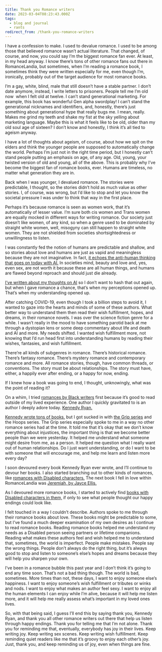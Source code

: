 ```yaml
---
title: Thank you Romance writers
date: 2023-03-04T08:23:43.000Z
tags:
  - blog and journal
  - rants
redirect_from: /thank-you-romance-writers
---
```


I have a confession to make. I used to devalue romance. I used to be among those that believed romance wasn’t actual literature. That changed, of course, and now, you could say I’m the biggest romance fan ever. At least, in my head anyway. I know there’s tons of other romance fans out there in RomanceLandia, but sometimes, when I’m reading a romance book, I sometimes think they were written especially for me, even though I’m, ironically, probably out of the target audience for most romance books.

I’m a gay, white, blind, male that still doesn’t have a stable partner. I don’t date anymore, instead, I write letters to prisoners. People tell me I’m old now  when I felt old at twelve. I can’t stand generational marketing. For example, this book has wonderful Gen alpha swordplay! I can’t stand the generational nicknames and identifiers, and, honestly, there’s just something about generational hype that really bugs me. I mean, really. Makes me grind my teeth and shake my fist at the sky yelling about marketing language. Maybe this is what it feels like to be old, older than my old soul age of sixteen? I don’t know and honestly, I think it’s all tied to ageism anyway.

I have a lot of thoughts about ageism, of course, about how we spit on the elders and think the younger people are supposed to automatically change the world. Perhaps I’m just not in the right time period, but I honestly can’t stand people putting an emphasis on age, of any age. Old, young, your twisted version of old and young, all of the above. This is probably why I’ve become the biggest fan of romance books, ever. Humans are timeless, no matter what generation they are in.

Back when I was younger, I devalued romance. The stories were predictable, I thought, so the stories didn’t hold as much value as other stories. I, of course, was wrong, but I’d like to stop and let you know the societal pressure I was under to think that way in the first place.

Perhaps it’s because romance is seen as women work, that it’s automatically of lesser value. I’m sure both cis women and Trans women are equally mocked in different ways for writing romance. Our society just doesn’t like women, of any kind, so when a genre used to be dominated by straight white women, well, misogyny can still happen to straight white women. They are not shielded from societies shortsightedness or unwillingness to listen.

I was constantly fed the notion of humans are predictable and shallow, and so stories about love and humans are just as vapid and meaningless because they are not imaginative. In fact, [it echoes the anti-human thinking that goes on today with AI.](https://catvalente.substack.com/p/the-great-replacement-not-that-one) In societies mind, beauty and love and, yes, even sex, are not worth it because these are all human things, and humans are flawed beyond reproach and should just die already.

[I’ve written about my thoughts on AI](/posts/5825) so I don’t want to hash that out again, but when I gave romance a chance, that’s when my perceptions opened up. That’s when my understanding opened up.

After catching COVID-19, even though I took a billion steps to avoid it, I wanted to gaze into the hearts and minds of some of these authors. What better way to understand them then read their wish fulfillment, hopes, and dreams, in their romance novels. I was over the science fiction genre for a while. I wasn’t really in the mood to have something parotid back at me through a dystopian lens or some deep commentary about life and death and AI and more. My needs shifted. I wanted wish fulfillment more, not knowing that I’d run head first into understanding humans by reading their wishes, fantasies, and wish fulfillment.

There’re all kinds of subgenres in romance. There’s historical romance. There’s fantasy romance. There’s mystery romance and contemporary romance and more. All romance stories, though, have common threads, or conventions. The story must be about relationships. The story must have, either, a happily ever after ending, or a happy for now, ending.

If I knew how a book was going to end, I thought, unknowingly, what was the point of reading it?

On a whim, I tried [romances by Black writers](https://www.audible.com/blog/black-voices-in-romance) first because it’s good to read outside of my lived experience. One author I quickly gravitated to is an author I deeply adore today. [Kennedy Ryan.](https://kennedyryanwrites.com/books/)

[Kennedy wrote tons of books,](https://kennedyryanwrites.com/books/) but I got sucked in with [the Grip series](https://bookshop.org/p/books/the-grip-trilogy-kennedy-ryan/15351148?aid=77&ean=9798692253880&listref=books-to-understand-me) and the Hoops series. The Grip series especially spoke to me in a way no other romance series had at the time. It told me that it’s okay that we don’t know everything about injustices, the important thing is that we become better people than we were yesterday. It helped me understand what someone might desire from me, as a person. It helped me question what I really want out of human relationships. Do I just want understanding, or do I want to be with someone that will encourage me, and help me learn and listen more every day?

I soon devoured every book Kennedy Ryan ever wrote, and I’ll continue to devour her books. I also started branching out to other kinds of romances, like [romances with Disabled characters.](https://bookshop.org/lists/disability-in-romancelandia) The next book I fell in love within RomanceLandia was [Jeremiah, by Jayce Ellis.](https://authorjayceellis.com/jeremiah/)

As I devoured more romance books, I started to actively find [books with Disabled characters in them,](https://bookshop.org/lists/disability-in-romancelandia) if only to see what people thought our happy endings could look like.

I felt touched in a way I couldn’t describe. Authors spoke to me through their romance books about love. These books might be predictable to some, but I’ve found a much deeper examination of my own desires as I continue to read romance books. Reading romance books helped me understand my needs as a Disabled person seeing partners or lifetime companions. Reading what makes these authors feel and wish helped me to understand that, sometimes, the world is imperfect. People make mistakes. People say the wrong things. People don’t always do the right thing, but it’s always good to stop and listen to someone’s else’s hopes and dreams because they will help you sharpen your own.

I’ve been in a romance bubble this past year and I don’t think it’s going to end any time soon. That’s not a bad thing though. The world is bad, sometimes. More times than not, these days, I want to enjoy someone else’s happiness. I want to enjoy someone’s wish fulfillment or tributes or winks and nods. I want to enjoy what makes an author feel sexy. I want to enjoy all the human elements I can enjoy while I’m alive, because it will help me listen more, and it will help me really assess what’s important in my loved ones lives.

So, with that being said, I guess I’ll end this by saying thank you, Kennedy Ryan, and thank you all other romance writers out there that help us listen through happy endings. Thank you for telling me that I’m not alone. Thank you for reminding me that, eventually, everybody has joy in their lives. Keep writing joy. Keep writing sex scenes. Keep writing wish fulfillment. Keep reminding quiet readers like me that it’s groovy to enjoy each other’s joy. Just, thank you, and keep reminding us of joy, even when things are fine.
